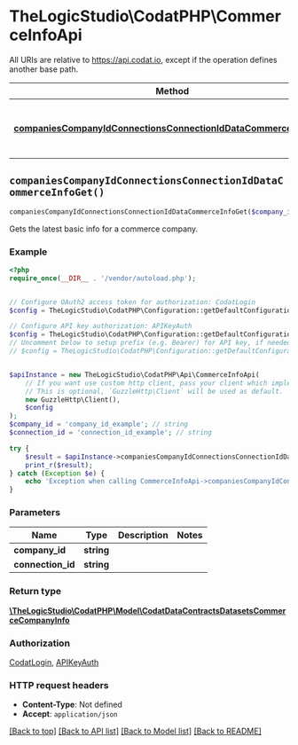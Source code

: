 # TheLogicStudio\CodatPHP\CommerceInfoApi

All URIs are relative to https://api.codat.io, except if the operation defines another base path.

| Method | HTTP request | Description |
| ------------- | ------------- | ------------- |
| [**companiesCompanyIdConnectionsConnectionIdDataCommerceInfoGet()**](CommerceInfoApi.md#companiesCompanyIdConnectionsConnectionIdDataCommerceInfoGet) | **GET** /companies/{companyId}/connections/{connectionId}/data/commerce-info | Gets the latest basic info for a commerce company. |


## `companiesCompanyIdConnectionsConnectionIdDataCommerceInfoGet()`

```php
companiesCompanyIdConnectionsConnectionIdDataCommerceInfoGet($company_id, $connection_id): \TheLogicStudio\CodatPHP\Model\CodatDataContractsDatasetsCommerceCompanyInfo
```

Gets the latest basic info for a commerce company.

### Example

```php
<?php
require_once(__DIR__ . '/vendor/autoload.php');


// Configure OAuth2 access token for authorization: CodatLogin
$config = TheLogicStudio\CodatPHP\Configuration::getDefaultConfiguration()->setAccessToken('YOUR_ACCESS_TOKEN');

// Configure API key authorization: APIKeyAuth
$config = TheLogicStudio\CodatPHP\Configuration::getDefaultConfiguration()->setApiKey('Authorization', 'YOUR_API_KEY');
// Uncomment below to setup prefix (e.g. Bearer) for API key, if needed
// $config = TheLogicStudio\CodatPHP\Configuration::getDefaultConfiguration()->setApiKeyPrefix('Authorization', 'Bearer');


$apiInstance = new TheLogicStudio\CodatPHP\Api\CommerceInfoApi(
    // If you want use custom http client, pass your client which implements `GuzzleHttp\ClientInterface`.
    // This is optional, `GuzzleHttp\Client` will be used as default.
    new GuzzleHttp\Client(),
    $config
);
$company_id = 'company_id_example'; // string
$connection_id = 'connection_id_example'; // string

try {
    $result = $apiInstance->companiesCompanyIdConnectionsConnectionIdDataCommerceInfoGet($company_id, $connection_id);
    print_r($result);
} catch (Exception $e) {
    echo 'Exception when calling CommerceInfoApi->companiesCompanyIdConnectionsConnectionIdDataCommerceInfoGet: ', $e->getMessage(), PHP_EOL;
}
```

### Parameters

| Name | Type | Description  | Notes |
| ------------- | ------------- | ------------- | ------------- |
| **company_id** | **string**|  | |
| **connection_id** | **string**|  | |

### Return type

[**\TheLogicStudio\CodatPHP\Model\CodatDataContractsDatasetsCommerceCompanyInfo**](../Model/CodatDataContractsDatasetsCommerceCompanyInfo.md)

### Authorization

[CodatLogin](../../README.md#CodatLogin), [APIKeyAuth](../../README.md#APIKeyAuth)

### HTTP request headers

- **Content-Type**: Not defined
- **Accept**: `application/json`

[[Back to top]](#) [[Back to API list]](../../README.md#endpoints)
[[Back to Model list]](../../README.md#models)
[[Back to README]](../../README.md)
